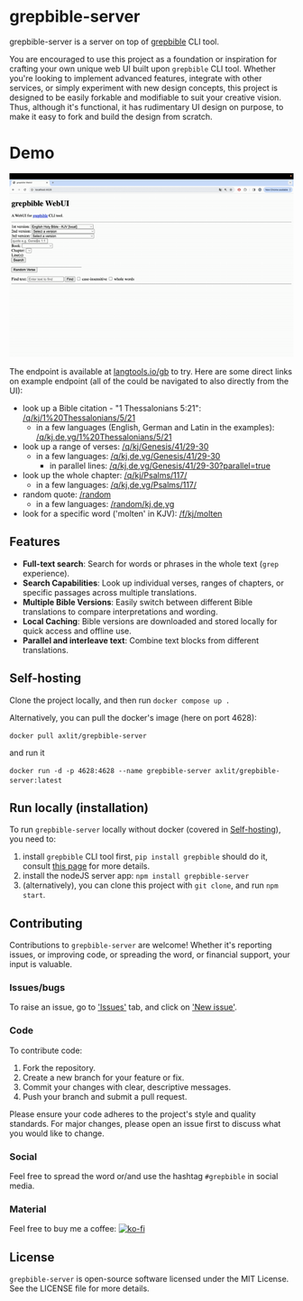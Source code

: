 # grepbible-server

grepbible-server is a server on top of [grepbible](https://github.com/maxlit/grepbible) CLI tool.

You are encouraged to use this project as a foundation or inspiration for crafting your own unique web UI built upon `grepbible` CLI tool. Whether you're looking to implement advanced features, integrate with other services, or simply experiment with new design concepts, this project is designed to be easily forkable and modifiable to suit your creative vision. Thus, although it's functional, it has rudimentary UI design on purpose, to make it easy to fork and build the design from scratch.

# Demo 

![demo](./demo/240404_gbib_demo.gif)

The endpoint is available at [langtools.io/gb](https://langtools.io/gb) to try.
Here are some direct links on example endpoint (all of the could be navigated to also directly from the UI):
- look up a Bible citation - "1 Thessalonians 5:21": [/q/kj/1%20Thessalonians/5/21](https://langtools.io/gb/q/kj/1%20Thessalonians/5/21)
  - in a few languages (English, German and Latin in the examples): [/q/kj,de,vg/1%20Thessalonians/5/21](https://langtools.io/gb/q/kj,de,vg/1%20Thessalonians/5/21)
- look up a range of verses: [/q/kj/Genesis/41/29-30](https://langtools.io/gb/q/kj/Genesis/41/29-30)
  - in a few languages: [/q/kj,de,vg/Genesis/41/29-30](https://langtools.io/gb/q/kj,de,vg/Genesis/41/29-30)
    - in parallel lines: [/q/kj,de,vg/Genesis/41/29-30?parallel=true](https://langtools.io/gb/q/kj,de,vg/Genesis/41/29-30?parallel=true)
- look up the whole chapter: [/q/kj/Psalms/117/](https://langtools.io/gb/q/kj/Psalms/117/)
  - in a few languages: [/q/kj,de,vg/Psalms/117/](https://langtools.io/gb/q/kj,de,vg/Psalms/117/)
- random quote: [/random](https://langtools.io/gb/random)
  - in a few languages: [/random/kj,de,vg](https://langtools.io/gb/random/kj,de,vg)
- look for a specific word ('molten' in KJV): [/f/kj/molten](https://langtools.io/gb/f/kj/molten)

## Features

- **Full-text search**: Search for words or phrases in the whole text (`grep` experience).
- **Search Capabilities**: Look up individual verses, ranges of chapters, or specific passages across multiple translations.
- **Multiple Bible Versions**: Easily switch between different Bible translations to compare interpretations and wording.
- **Local Caching**: Bible versions are downloaded and stored locally for quick access and offline use.
- **Parallel and interleave text**: Combine text blocks from different translations.

## Self-hosting

Clone the project locally, and then run
`docker compose up .`

Alternatively, you can pull the docker's image (here on port 4628):

`docker pull axlit/grepbible-server`

and run it 

`docker run -d -p 4628:4628 --name grepbible-server axlit/grepbible-server:latest`

## Run locally (installation)

To run `grepbible-server` locally without docker (covered in [Self-hosting](#self-hosting)), you need to:  
1. install `grepbible` CLI tool first, `pip install grepbible` should do it, consult [this page](https://github.com/maxlit/grepbible?tab=readme-ov-file#installation)  for more details.  
2. install the nodeJS server app: `npm install grepbible-server`
3. (alternatively), you can clone this project with `git clone`, and run `npm start`.

## Contributing

Contributions to `grepbible-server` are welcome! Whether it's reporting issues, or improving code, or spreading the word, or financial support, your input is valuable.  

### Issues/bugs

To raise an issue, go to ['Issues'](https://github.com/maxlit/grepbible-server/issues) tab, and click on ['New issue'](https://github.com/maxlit/grepbible-server/issues/new).

### Code

To contribute code:

1. Fork the repository.
2. Create a new branch for your feature or fix.
3. Commit your changes with clear, descriptive messages.
4. Push your branch and submit a pull request.

Please ensure your code adheres to the project's style and quality standards. For major changes, please open an issue first to discuss what you would like to change.

### Social

Feel free to spread the word or/and use the hashtag `#grepbible` in social media.

### Material

Feel free to buy me a coffee: [![ko-fi](https://ko-fi.com/img/githubbutton_sm.svg)](https://ko-fi.com/J3J1VEX6J)

## License

`grepbible-server` is open-source software licensed under the MIT License. See the LICENSE file for more details.